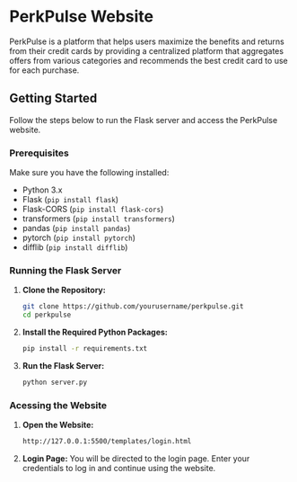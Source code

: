# PerkPulse Website

PerkPulse is a platform that helps users maximize the benefits and returns from their credit cards by providing a centralized platform that aggregates offers from various categories and recommends the best credit card to use for each purchase.

## Getting Started

Follow the steps below to run the Flask server and access the PerkPulse website.

### Prerequisites

Make sure you have the following installed:

- Python 3.x
- Flask (`pip install flask`)
- Flask-CORS (`pip install flask-cors`)
- transformers (`pip install transformers`)
- pandas (`pip install pandas`)
- pytorch (`pip install pytorch`)
- difflib (`pip install difflib`)

### Running the Flask Server

1. **Clone the Repository:**

   ```bash
   git clone https://github.com/yourusername/perkpulse.git
   cd perkpulse
   ```
2. **Install the Required Python Packages:**

   ```bash
   pip install -r requirements.txt
   ```
3. **Run the Flask Server:**

   ```bash
   python server.py
   ```

### Acessing the Website

1. **Open the Website:**
   ```bash
   http://127.0.0.1:5500/templates/login.html
   ```
2. **Login Page:**
   You will be directed to the login page. Enter your credentials to log in     and continue using the website.
